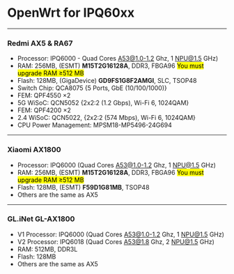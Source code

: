 # OpenWrt for IPQ60xx
***
### Redmi AX5 & RA67
* Processor: IPQ6000 - Quad Cores A53@1.0-1.2 Ghz, 1 NPU@1.5 GHz)
* RAM: 256MB, (ESMT) **M15T2G16128A**, DDR3, FBGA96 <mark>You must upgrade RAM ≥512 MB</mark>
* Flash: 128MB, (GigaDevice) **GD9FS1G8F2AMGI**, SLC, TSOP48
* Switch Chip: QCA8075 {5 Ports, GbE (10/100/1000)}
* FEM: QPF4550 ×2
* 5G WiSoC: QCN5052 {2x2:2 (1.2 Gbps), Wi-Fi 6, 1024QAM}
* FEM: QPF4200 ×2
* 2.4 WiSoC: QCN5022, {2x2:2 (574 Mbps), Wi-Fi 6, 1024QAM}
* CPU Power Management: MPSM18-MP5496-24G694
***
### Xiaomi AX1800
* Processor: IPQ6000 (Quad Cores A53@1.0-1.2 Ghz, 1 NPU@1.5 GHz)
* RAM: 256MB, (ESMT) **M15T2G16128A**, DDR3, FBGA96 <mark>You must upgrade RAM ≥512 MB</mark>
* Flash: 128MB, (ESMT) **F59D1G81MB**, TSOP48
* Others are the same as AX5
***
### GL.iNet GL-AX1800
* V1 Processor: IPQ6000 (Quad Cores A53@1.0-1.2 Ghz, 1 NPU@1.5 GHz)
* V2 Processor: IPQ6018 (Quad Cores A53@1.8 Ghz, 2 NPU@1.5 GHz)
* RAM: 512MB, DDR3L
* Flash: 128MB
* Others are the same as AX5